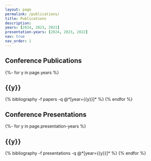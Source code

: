 ```yaml
---
layout: page
permalink: /publications/
title: Publications
description: 
years: [2024, 2023, 2021]
presentation-years: [2024, 2023, 2022]
nav: true
nav_order: 1
---
```

<!-- _pages/publications.md -->
<div class="publications">

<h2>Conference Publications </h2>

{%- for y in page.years %}
  <h2 class="year">{{y}}</h2>
  {% bibliography -f papers -q @*[year={{y}}]* %}
{% endfor %}

<h2> Conference Presentations </h2>

{%- for y in page.presentation-years %}
  <h2 class="year">{{y}}</h2>
  {% bibliography -f presentations -q @*[year={{y}}]* %}
{% endfor %}

</div>

